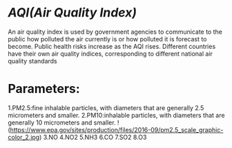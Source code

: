 # *AQI(Air Quality Index)*
An air quality index is used by government agencies to communicate to the public how polluted the air currently is or how polluted it is forecast to become. Public health risks increase as the AQI rises. Different countries have their own air quality indices, corresponding to different national air quality standards

# Parameters:
1.PM2.5:fine inhalable particles, with diameters that are generally 2.5 micrometers and smaller. 
2.PM10:inhalable particles, with diameters that are generally 10 micrometers and smaller.
!(https://www.epa.gov/sites/production/files/2016-09/pm2.5_scale_graphic-color_2.jpg)
3.NO
4.NO2
5.NH3
6.CO
7.SO2
8.O3
